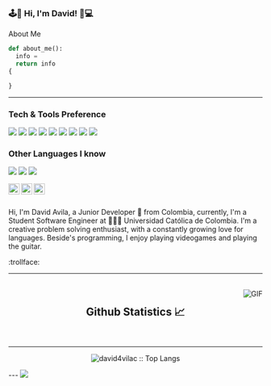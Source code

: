 ### :joystick::musical_score: Hi, I'm David!  :guitar::computer:

About Me

```python
def about_me():
  info = 
  return info
{

}

```
---
### Tech & Tools Preference

<img src = "https://img.shields.io/badge/-HTML5-E34F26?style=flat&logo=html5&logoColor=white"> <img src = "https://img.shields.io/badge/-CSS3-1572B6?style=flat&logo=css3&logoColor=white"> <img src="https://img.shields.io/badge/-MongoDB-4DB33D?style=flat&logo=mongodb&logoColor=FFFFFF"> <img src="https://img.shields.io/badge/-MySQL-F29111?style=flat&logo=mysql&logoColor=FFFFFF"> <img src="https://img.shields.io/badge/-Node.js-3C873A?style=flat&logo=Node.js&logoColor=white"> <img src="http://img.shields.io/badge/-Git-F1502F?style=flat&logo=git&logoColor=FFFFFF">
<img src="http://img.shields.io/badge/-Github-000000?style=flat&logo=github&logoColor=FFFFFF"> <img src="http://img.shields.io/badge/-VS%20Code-007ACC?style=flat&logo=visual%20studio%20code&logoColor=white"> <img src="http://img.shields.io/badge/-Heroku-430098?style=flat&logo=heroku&logoColor=white">

### Other Languages I know
<img src="http://img.shields.io/badge/-Java-F89820?style=flat&logo=java&logoColor=white"> <img src="https://img.shields.io/badge/-C%20&%20C++-659ad2?style=flat&logo=c%2B%2B&logoColor=ffffff"> <img src="https://img.shields.io/badge/-Python-black?style=flat&logo=python&logoColor=white"> 



<a href="https://www.linkedin.com/in/david_avilac/">
  <img align="left" alt="David's LinkdeIN" width="22px" src="https://cdn.jsdelivr.net/npm/simple-icons@v3/icons/linkedin.svg" />
</a>
<a href="https://www.gitlab.com/david_avilac">
  <img align="left" alt="David's Gitlab" width="22px" src="https://cdn.jsdelivr.net/npm/simple-icons@3.13.0/icons/gitlab.svg" />
</a>
<a href="https://www.instagram.com/david_avilac">
  <img align="left" alt="David's instagram" width="22px" src="https://cdn.jsdelivr.net/npm/simple-icons@v3/icons/instagram.svg" />
</a>

<br />
<br />

Hi, I'm David Avila, a Junior Developer 🚀 from Colombia, currently, I'm a Student Software Engineer at 🙍🏽‍♂️ Universidad Católica de Colombia. I'm a creative problem solving enthusiast, with a constantly growing love for languages. Beside's programming, I enjoy playing videogames and playing the guitar.





:trollface:	


---

<br/>
  <img align="right" alt="GIF" src="https://media.giphy.com/media/ZJh42VKmeQ2yY/giphy.gif" />
  <h2 align="center"> Github Statistics 📈 </h2>
  

<br/>

---
<p align="center"><img src="https://github-readme-stats.vercel.app/api/top-langs/?username=david4vilac&langs_count=10&theme=tokyonight&layout=compact" alt="david4vilac :: Top Langs" /></p>
---
<a href="https://github.com/david4vilac">
  <img src="https://github-readme-stats.vercel.app/api/top-langs/?username=david4vilac&layout=compact" />
</a>  
  
<!--
**david4vilac/david4vilac** is a ✨ _special_ ✨ repository because its `README.md` (this file) appears on your GitHub profile.

Here are some ideas to get you started:


-->
